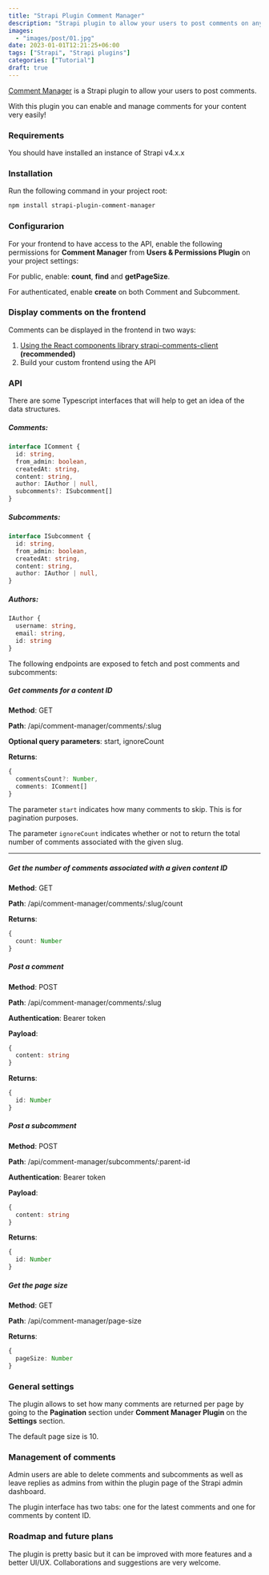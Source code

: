 ```yaml
---
title: "Strapi Plugin Comment Manager"
description: "Strapi plugin to allow your users to post comments on any kind of content"
images:
  - "images/post/01.jpg"
date: 2023-01-01T12:21:25+06:00
tags: ["Strapi", "Strapi plugins"]
categories: ["Tutorial"]
draft: true
---
```


[Comment Manager](https://npmjs.com/package/strapi-plugin-comment-manager) is a Strapi plugin to allow your users to post comments.

With this plugin you can enable and manage comments for your content very easily!

### Requirements

You should have installed an instance of Strapi v4.x.x

### Installation

Run the following command in your project root:

```bash
npm install strapi-plugin-comment-manager
```

### Configurarion

For your frontend to have access to the API, enable the following permissions for **Comment Manager** from **Users & Permissions Plugin** on your project settings:

For public, enable: **count**, **find** and **getPageSize**.

For authenticated, enable **create** on both Comment and Subcomment.

### Display comments on the frontend

Comments can be displayed in the frontend in two ways:

1. [Using the React components library strapi-comments-client](/tutorials/how-to-enable-and-manage-comments-in-your-strapi-application) **(recommended)**
2. Build your custom frontend using the API

### API

There are some Typescript interfaces that will help to get an idea of the data structures.

##### Comments:

```ts
interface IComment {
  id: string,
  from_admin: boolean,
  createdAt: string,
  content: string,
  author: IAuthor | null,
  subcomments?: ISubcomment[]
}
```

##### Subcomments:

```ts
interface ISubcomment {
  id: string,
  from_admin: boolean,
  createdAt: string,
  content: string,
  author: IAuthor | null,
}
```

##### Authors:

```ts
IAuthor {
  username: string,
  email: string,
  id: string
}
```

The following endpoints are exposed to fetch and post comments and subcomments:

##### Get comments for a content ID

**Method**: GET

**Path**: /api/comment-manager/comments/:slug

**Optional query parameters**: start, ignoreCount

**Returns**:

```ts
{
  commentsCount?: Number,
  comments: IComment[]
}
```

The parameter `start` indicates how many comments to skip. This is for pagination purposes.

The parameter `ignoreCount` indicates whether or not to return the total number of comments associated with the given slug.

---

##### Get the number of comments associated with a given content ID

**Method**: GET

**Path**: /api/comment-manager/comments/:slug/count

**Returns**:

```ts
{
  count: Number
}
```

##### Post a comment

**Method**: POST

**Path**: /api/comment-manager/comments/:slug

**Authentication**: Bearer token

**Payload**:

```ts
{
  content: string
}
```

**Returns**:

```ts
{
  id: Number
}
```

##### Post a subcomment

**Method**: POST

**Path**: /api/comment-manager/subcomments/:parent-id

**Authentication**: Bearer token

**Payload**:

```ts
{
  content: string
}
```

**Returns**:

```ts
{
  id: Number
}
```

##### Get the page size

**Method**: GET

**Path**: /api/comment-manager/page-size

**Returns**:

```ts
{
  pageSize: Number
}
```

### General settings

The plugin allows to set how many comments are returned per page by going to the **Pagination** section under **Comment Manager Plugin** on the **Settings** section.

The default page size is 10.

### Management of comments

Admin users are able to delete comments and subcomments as well as leave replies as admins from within the plugin page of the Strapi admin dashboard.

The plugin interface has two tabs: one for the latest comments and one for comments by content ID.

### Roadmap and future plans

The plugin is pretty basic but it can be improved with more features and a better UI/UX. Collaborations and suggestions are very welcome.

